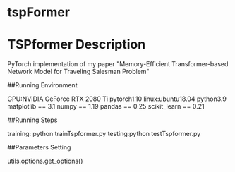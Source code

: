 # tspFormer
# TSPformer Description

PyTorch implementation of my paper "Memory-Efficient Transformer-based Network Model for Traveling Salesman Problem"

##Running Environment

GPU:NVIDIA GeForce RTX 2080 Ti
pytorch1.10
linux:ubuntu18.04
python3.9
matplotlib == 3.1
numpy == 1.19
pandas == 0.25
scikit_learn == 0.21

##Running Steps

training: python trainTspformer.py
testing:python testTspformer.py

##Parameters Setting

utils.options.get_options()

